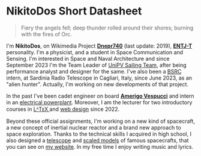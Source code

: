# NikitoDos Short Datasheet

> Fiery the angels fell; deep thunder rolled around their shores; burning with the fires of Orc.

I'm **NikitoDos**, on Wikimedia Project [**Dnepr740**](https://it.wikipedia.org/wiki/Utente:Dnepr740) (last update: 2019), [**ENTJ-T**](https://www.16personalities.com/entj-personality) personality. I'm a physicist, and a student in Space Communication and Sensing. I'm interested in Space and Naval Architecture and since September 2023 I'm the Team Leader of [UniPV Sailing Team](http://www.sailingteamunipv.it/), after being performance analyst and designer for the same. I've also been a [BSRC](https://seti.berkeley.edu/Internship.html) intern, at Sardinia Radio Telescope in Cagliari, Italy, since June 2023, as an "alien hunter". Actually, I'm working on new developments of that project.

In the past I've been cadet engineer on board [**Amerigo Vespucci**](https://en.wikipedia.org/wiki/Italian_training_ship_Amerigo_Vespucci) and intern in an [electrical powerplant]([https://www.gruppohera.it/gruppo/chi-siamo/le-societa-del-gruppo-hera/tamarete-energia-spa](https://www.tamareteenergia.it/)). Moreover, I am the lecturer for two introductory courses in [ LᴬTᴇX ](https://github.com/nikitodos/latex) and [web design](https://github.com/nikitodos/webdesign_intro) since 2022.

Beyond these official assignments, I'm working on a new kind of spacecraft, a new concept of inertial nuclear reactor and a brand new approach to space exploration. Thanks to the technical skills I acquired in high school, I also designed a [telescope](https://github.com/nikitodos/starseeker) and [scaled models](https://github.com/nikitodos/3D_Collection) of famous spacecrafts, that you can see on [my website](https://nikitodos.github.io/). In my free time I enjoy writing music and lyrics.